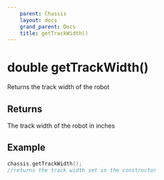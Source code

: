 ```yaml
---
    parent: Chassis
    layout: docs
    grand_parent: Docs
    title: getTrackWidth()
---
```

# double getTrackWidth()
Returns the track width of the robot

## Returns
The track width of the robot in inches

## Example
```cpp
chassis.getTrackWidth();
//returns the track width set in the constructor
```